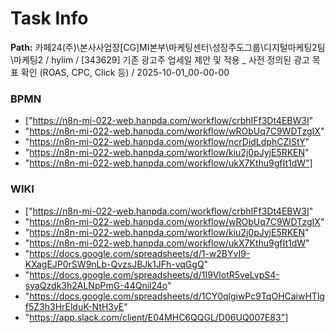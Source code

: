 # Task Info

**Path:** 카페24(주)\본사사업장\[CG]MI본부\마케팅센터\성장주도그룹\디지털마케팅2팀\마케팅2 / hylim / [343629] 기존 광고주 업세일 제안 및 적용 _ 사전 정의된 광고 목표 확인 (ROAS, CPC, Click 등) / 2025-10-01_00-00-00

### BPMN
- ["https://n8n-mi-022-web.hanpda.com/workflow/crbhIFf3Dt4EBW3I"
- "https://n8n-mi-022-web.hanpda.com/workflow/wRObUq7C9WDTzgIX"
- "https://n8n-mi-022-web.hanpda.com/workflow/ncrDidLdphCZIStY"
- "https://n8n-mi-022-web.hanpda.com/workflow/kiu2j0pJyjE5RKEN"
- "https://n8n-mi-022-web.hanpda.com/workflow/ukX7Kthu9gfIt1dW"]

### WIKI
- ["https://n8n-mi-022-web.hanpda.com/workflow/crbhIFf3Dt4EBW3I"
- "https://n8n-mi-022-web.hanpda.com/workflow/wRObUq7C9WDTzgIX"
- "https://n8n-mi-022-web.hanpda.com/workflow/kiu2j0pJyjE5RKEN"
- "https://n8n-mi-022-web.hanpda.com/workflow/ukX7Kthu9gfIt1dW"
- "https://docs.google.com/spreadsheets/d/1-w2BYvI9-KXagEJP0rSW9nLb-QvzsJBJk1JFh-vqGgQ"
- "https://docs.google.com/spreadsheets/d/1I9VlotR5veLvpS4-syaQzdk3h2ALNpPmG-44Qnil24o"
- "https://docs.google.com/spreadsheets/d/1CY0qlgiwPc9TqOHCaiwHTlgf5Z3h3HrElduK-NtH3yE"
- "https://app.slack.com/client/E04MHC6QQGL/D06UQ007E83"]

